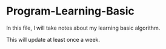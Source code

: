 # Program-Learning-Basic

In this file, I will take notes about my learning basic algorithm.

This will update at least once a week.
